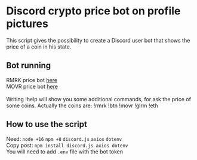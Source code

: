 # Discord crypto price bot on profile pictures
This script gives the possibility to create a Discord user bot that shows the price of a coin in his state.

<h2>Bot running</h2>
RMRK price bot <a href='https://discord.com/api/oauth2/authorize?client_id=932997212626104351&permissions=0&scope=bot'>here</a><br>
MOVR price bot <a href='https://discord.com/api/oauth2/authorize?client_id=933847099861237791&permissions=0&scope=bot'>here</a>
<br><br>
Writing !help will show you some additional commands, for ask the price of some coins.
Actually the coins are: !rmrk !btn !movr !glrm !eth

<h2>How to use the script</h2>
Need: <code>node +16</code> <code>npm +8</code> <code>discord.js</code> <code>axios</code> <code>dotenv</code><br>
Copy post: <code>npm install discord.js axios dotenv</code><br>
You will need to add <code>.env</code> file with the bot token
